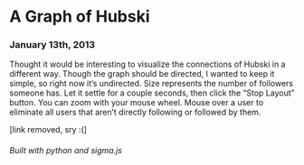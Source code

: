 
# A Graph of Hubski
### January 13th, 2013

Thought it would be interesting to visualize the connections of Hubski in a different way. Though the graph should be directed, I wanted to keep it simple, so right now it’s undirected. Size represents the number of followers someone has. Let it settle for a couple seconds, then click the “Stop Layout” button. You can zoom with your mouse wheel. Mouse over a user to eliminate all users that aren’t directly following or followed by them.

[link removed, sry :(]

###### Built with python and sigma.js
